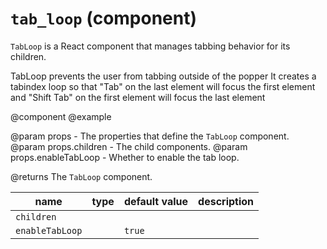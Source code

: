 # `tab_loop` (component)

`TabLoop` is a React component that manages tabbing behavior for its children.

TabLoop prevents the user from tabbing outside of the popper
It creates a tabindex loop so that "Tab" on the last element will focus the first element
and "Shift Tab" on the first element will focus the last element

@component
@example
<TabLoop enableTabLoop={true}>
<ChildComponent />
</TabLoop>

@param props - The properties that define the `TabLoop` component.
@param props.children - The child components.
@param props.enableTabLoop - Whether to enable the tab loop.

@returns The `TabLoop` component.

| name            | type | default value | description |
| --------------- | ---- | ------------- | ----------- |
| `children`      |      |               |             |
| `enableTabLoop` |      | `true`        |             |
